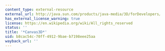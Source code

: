 ```yaml
---
content_type: external-resource
external_url: http://java.sun.com/products/java-media/3D/forDevelopers/j3dapi/javax/media/j3d/Canvas3D.html
has_external_license_warning: true
license: https://en.wikipedia.org/wiki/All_rights_reserved
status: ''
title: '*Canvas3D*'
uid: b8cac54c-70ff-4912-9bae-b7198eee25aa
wayback_url: ''
---
```

